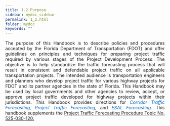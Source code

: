 ```yaml
---
title: 1.2 Purpose
sidebar: mydoc_sidebar
permalink: 1_2.html
folder: mydoc
keywords: ""
---
```


<body>
<div style="text-align: justify">The purpose of this Handbook is to describe policies and procedures accepted by the Florida
Department of Transportation (FDOT) and offer guidelines on principles and techniques for
preparing project traffic required by various stages of the Project Development Process. The objective
is to help standardize the traffic forecasting process that will result in consistent and defendable
project traffic on all applicable transportation projects. The intended audience is transportation
engineers and planners who develop project traffic for various highway projects for FDOT and its
partner agencies in the state of Florida. This Handbook may be used by local governments and
other agencies to review, accept, or approve project traffic developed for highway projects within
their jurisdictions. This Handbook provides directions for <span style="color:#0a69bb"><i>Corridor Traffic Forecasting, Project Traffic Forecasting,</i></span> and <span style="color:#0a69bb"><i>ESAL Forecasting.</i></span> This handbook supplements the <a href="https://pdl.fdot.gov/api/procedures/downloadProcedure/525-030-120">Project Traffic Forecasting Procedure Topic No. 525-030-120.</a></div>

</body>


